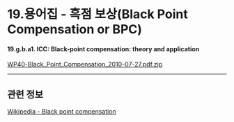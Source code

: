 # 19.용어집 - 흑점 보상(Black Point Compensation or BPC)

#### 19.g.b.a1. ICC: Black-point compensation: theory and application
[WP40-Black_Point_Compensation_2010-07-27.pdf.zip](https://github.com/wonder13662/gimp/files/14939338/WP40-Black_Point_Compensation_2010-07-27.pdf.zip)

*** 

## 관련 정보

[Wikipedia - Black point compensation](https://en.wikipedia.org/wiki/Black_point_compensation)